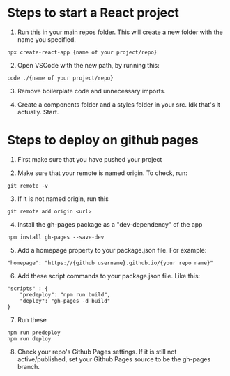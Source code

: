 # Steps to start a React project

1. Run this in your main repos folder. This will create a new folder with the name you specified.

```
npx create-react-app {name of your project/repo}

```

2. Open VSCode with the new path, by running this:

```
code ./{name of your project/repo}
```

3. Remove boilerplate code and unnecessary imports.

4. Create a components folder and a styles folder in your src. Idk that's it actually. Start.

# Steps to deploy on github pages

1. First make sure that you have pushed your project

2. Make sure that your remote is named origin. To check, run:

```
git remote -v
```

3. If it is not named origin, run this

```
git remote add origin <url>
```

4. Install the gh-pages package as a "dev-dependency" of the app

```
npm install gh-pages --save-dev
```

5. Add a homepage property to your package.json file. For example:

```
"homepage": "https://{github username}.github.io/{your repo name}"
```

6. Add these script commands to your package.json file. Like this:

```
"scripts" : {
    "predeploy": "npm run build",
    "deploy": "gh-pages -d build"
}
```

7. Run these

```
npm run predeploy
npm run deploy
```

8. Check your repo's Github Pages settings. If it is still not active/published, set your Github Pages source to be the gh-pages branch.
